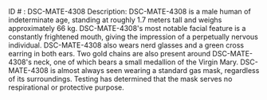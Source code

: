 ID # : DSC-MATE-4308
Description: DSC-MATE-4308 is a male human of indeterminate age, standing at roughly 1.7 meters tall and weighs approximately 66 kg. DSC-MATE-4308's most notable facial feature is a constantly frightened mouth, giving the impression of a perpetually nervous individual. DSC-MATE-4308 also wears nerd glasses and a green cross earring in both ears. Two gold chains are also present around DSC-MATE-4308's neck, one of which bears a small medallion of the Virgin Mary. DSC-MATE-4308 is almost always seen wearing a standard gas mask, regardless of its surroundings. Testing has determined that the mask serves no respirational or protective purpose.